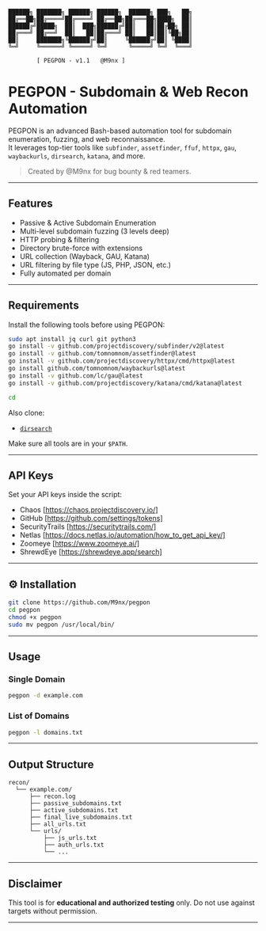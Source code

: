 
```
██████╗ ███████╗ ██████╗ ██████╗  ██████╗ ███╗   ██╗
██╔══██╗██╔════╝██╔════╝ ██╔══██╗██╔═══██╗████╗  ██║
██████╔╝█████╗  ██║  ███╗██████╔╝██║   ██║██╔██╗ ██║
██╔═══╝ ██╔══╝  ██║   ██║██╔═══╝ ██║   ██║██║╚██╗██║
██║     ███████╗╚██████╔╝██║     ╚██████╔╝██║ ╚████║
╚═╝     ╚══════╝ ╚═════╝ ╚═╝      ╚═════╝ ╚═╝  ╚═══╝

        [ PEGPON - v1.1   @M9nx ]
```


# PEGPON - Subdomain & Web Recon Automation

PEGPON is an advanced Bash-based automation tool for subdomain enumeration, fuzzing, and web reconnaissance.  
It leverages top-tier tools like `subfinder`, `assetfinder`, `ffuf`, `httpx`, `gau`, `waybackurls`, `dirsearch`, `katana`, and more.

>  Created by @M9nx for bug bounty & red teamers.

---

##  Features

-  Passive & Active Subdomain Enumeration
-  Multi-level subdomain fuzzing (3 levels deep)
-  HTTP probing & filtering
-  Directory brute-force with extensions
-  URL collection (Wayback, GAU, Katana)
-  URL filtering by file type (JS, PHP, JSON, etc.)
-  Fully automated per domain

---

##  Requirements

Install the following tools before using PEGPON:

```bash
sudo apt install jq curl git python3
go install -v github.com/projectdiscovery/subfinder/v2@latest
go install -v github.com/tomnomnom/assetfinder@latest
go install -v github.com/projectdiscovery/httpx/cmd/httpx@latest
go install github.com/tomnomnom/waybackurls@latest
go install -v github.com/lc/gau@latest
go install -v github.com/projectdiscovery/katana/cmd/katana@latest
````
```bash
cd 
```
Also clone:

* [`dirsearch`](https://github.com/maurosoria/dirsearch)

Make sure all tools are in your `$PATH`.

---

##  API Keys

Set your API keys inside the script:

* Chaos [https://chaos.projectdiscovery.io/]
* GitHub [https://github.com/settings/tokens]
* SecurityTrails [https://securitytrails.com/]
* Netlas [https://docs.netlas.io/automation/how_to_get_api_key/]
* Zoomeye [https://www.zoomeye.ai/]
* ShrewdEye [https://shrewdeye.app/search]

---

## ⚙ Installation

```bash
git clone https://github.com/M9nx/pegpon
cd pegpon
chmod +x pegpon
sudo mv pegpon /usr/local/bin/
```

---

##  Usage

### Single Domain

```bash
pegpon -d example.com
```

### List of Domains

```bash
pegpon -l domains.txt
```

---

##  Output Structure

```
recon/
  └── example.com/
      ├── recon.log
      ├── passive_subdomains.txt
      ├── active_subdomains.txt
      ├── final_live_subdomains.txt
      ├── all_urls.txt
      └── urls/
          ├── js_urls.txt
          ├── auth_urls.txt
          └── ...
```

---

##  Disclaimer

This tool is for **educational and authorized testing** only.
Do not use against targets without permission.

---





